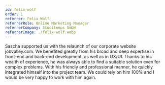 ```yaml
---
id: felix-wolf
order: 1
referrer: Felix Wolf
referrerRole: Online Marketing Manager
referrerCompany: Studitemps GmbH
referrerImage: ./felix-wolf.webp
---
```


Sascha supported us with the relaunch of our corporate website jobvalley.com. We benefited greatly from his broad and deep expertise in front-end and back-end development, as well as in UX/UI. Thanks to his wealth of experience, he was always able to find a suitable solution even for complex problems. With his friendly and professional manner, he quickly integrated himself into the project team. We could rely on him 100% and I would be very happy to work with him again.
